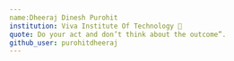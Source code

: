 ```yaml
---
name:Dheeraj Dinesh Purohit
institution: Viva Institute Of Technology 🚩 
quote: Do your act and don’t think about the outcome”.
github_user: purohitdheeraj
---
```

